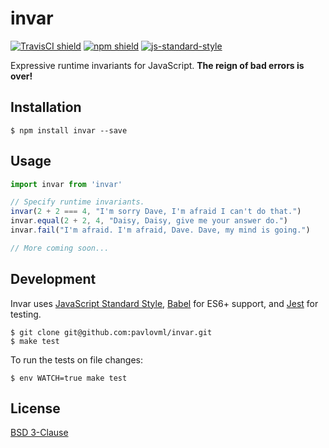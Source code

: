 # invar

[![TravisCI shield](https://img.shields.io/travis/pavlovml/invar.svg)](https://travis-ci.org/pavlovml/invar) [![npm shield](https://img.shields.io/npm/v/invar.svg)](https://www.npmjs.com/package/invar) [![js-standard-style](https://img.shields.io/badge/code%20style-standard-brightgreen.svg?style=flat)](http://standardjs.com/)

Expressive runtime invariants for JavaScript. **The reign of bad errors is over!** 

## Installation

    $ npm install invar --save

## Usage

```javascript
import invar from 'invar'

// Specify runtime invariants.
invar(2 + 2 === 4, "I'm sorry Dave, I'm afraid I can't do that.")
invar.equal(2 + 2, 4, "Daisy, Daisy, give me your answer do.")
invar.fail("I'm afraid. I'm afraid, Dave. Dave, my mind is going.")

// More coming soon...
```

## Development

Invar uses [JavaScript Standard Style](https://github.com/feross/standard), [Babel](https://babeljs.io/) for ES6+ support, and [Jest](http://facebook.github.io/jest/) for testing.

    $ git clone git@github.com:pavlovml/invar.git
    $ make test

To run the tests on file changes:

    $ env WATCH=true make test

## License

[BSD 3-Clause](https://github.com/pavlovml/invar/blob/master/LICENSE)
